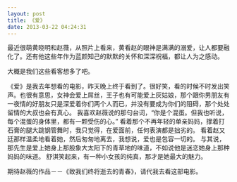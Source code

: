 ```yaml
---
layout: post
title: 《爱》
date: 2013-03-22 04:24:31
---
```




最近很萌黄晓明和赵薇，从照片上看来，黄看赵的眼神是满满的溺爱，让人都要融化了。还有他这些年作为蓝颜知己的默默的关怀和深深祝福，都让人为之感动。

大概是我们这些看客想多了吧。


《爱》是我去年想看的电影，昨天晚上终于看到了。很好笑，看的时候不时发出笑声。也很有意思，女神会爱上屌丝，王子也有可能爱上灰姑娘，那个跟你男朋友有一夜情的好朋友只是深爱着你们两个人而已，并没有要成为你们的阻碍，那个处处留情的大叔也会有真心。
我喜欢赵薇说的那句台词，“你是个混蛋。但我也听说，每个混蛋的身体里，都有一颗受伤的心。”
看着那个不再年轻的单亲妈妈，撑着打石膏的腿大跳钢管舞时，我只觉得，在爱面前，任何表演都是拙劣的。
看着赵又廷那样温柔地看着她，然后匆匆地离去，我想说，爱也是包容一切的。
与其说，那先生是爱上她身上那股象大太阳下的青草地的味道，不如说他是迷恋她身上那种妈妈的味道。
舒淇笑起来，有一种小女孩的纯真，那才是她最大的魅力。

期待赵薇的作品－－《致我们终将逝去的青春》，请代我去看这部电影。


